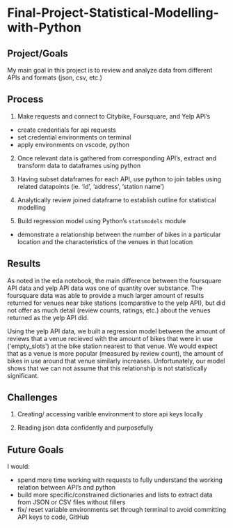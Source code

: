 # Final-Project-Statistical-Modelling-with-Python

## Project/Goals

My main goal in this project is to review and analyze data from different APIs and formats (json, csv, etc.)

## Process
1) Make requests and connect to Citybike, Foursquare, and Yelp API’s
- create credentials for api requests
- set credential environments on terminal 
- apply environments on vscode, python 

2) Once relevant data is gathered from corresponding API’s, extract and transform data to dataframes using python

3) Having subset dataframes for each API, use python to join tables using related datapoints (ie. ‘id’, ‘address’, ‘station name’) 

4) Analytically review joined dataframe to establish outline for statistical modelling 

5) Build regression model using Python’s `statsmodels` module 
- demonstrate a relationship between the number of bikes in a particular location and the characteristics of the venues in that location
## Results

As noted in the eda notebook, the main difference between the foursquare API data and yelp API data was one of quantity over substance. The foursquare data was able to provide a much larger amount of results returned for venues near bike stations (comparative to the yelp API), but did not offer as much detail (review counts, ratings, etc.) about the venues returned as the yelp API did. 

Using the yelp API data, we built a regression model between the amount of reviews that a venue recieved with the amount of bikes that were in use ('empty_slots') at the bike station nearest to that venue. We would expect that as a venue is more popular (measured by review count), the amount of bikes in use around that venue similarly increases. Unfortunately, our model shows that we can not assume that this relationship is not statistically significant.  

## Challenges 
1)  Creating/ accessing varible environment to store api keys locally 

2) Reading json data confidently and purposefully

## Future Goals

I would: 
- spend more time working with requests to fully understand the working relation between API’s and python 
- build more specific/constrained dictionaries and lists to extract data from JSON or CSV files without fillers 
-  fix/ reset variable environments set through terminal to avoid committing API keys to code, GitHub